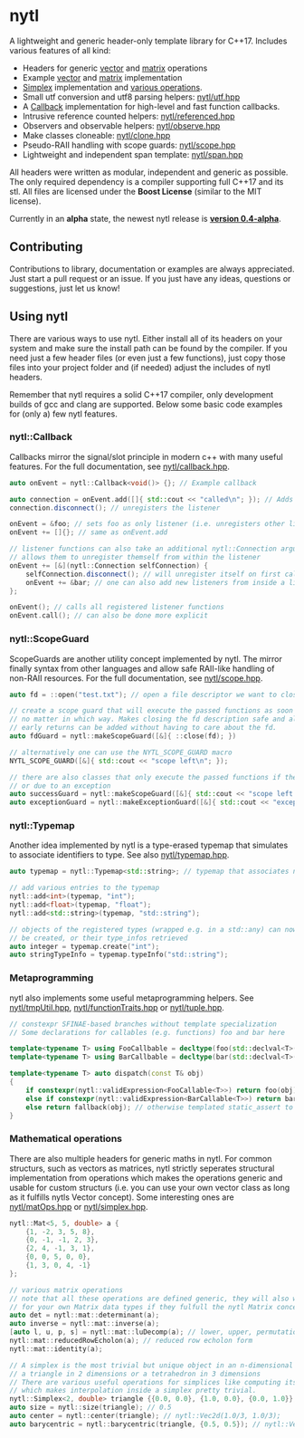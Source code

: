 # nytl

A lightweight and generic header-only template library for C++17.
Includes various features of all kind:

- Headers for generic [vector](nytl/vecOps.hpp) and [matrix](nytl/matOps.hpp) operations
- Example [vector](nytl/vec.hpp) and [matrix](nytl/mat.hpp) implementation
- [Simplex](nytl/simplex.hpp) implementation and [various operations](nytl/simplexOps.hpp).
- Small utf conversion and utf8 parsing helpers: [nytl/utf.hpp](nytl/utf.hpp)
- A [Callback](nytl/callback.hpp) implementation for high-level and fast function callbacks.
- Intrusive reference counted helpers: [nytl/referenced.hpp](nytl/referenced.hpp)
- Observers and observable helpers: [nytl/observe.hpp](nytl/observe.hpp)
- Make classes cloneable: [nytl/clone.hpp](nytl/clone.hpp)
- Pseudo-RAII handling with scope guards: [nytl/scope.hpp](nytl/scope.hpp)
- Lightweight and independent span template: [nytl/span.hpp](nytl/span.hpp)

All headers were written as modular, independent and generic as possible. The only required
dependency is a compiler supporting full C++17 and its stl.
All files are licensed under the __Boost License__ (similar to the MIT license).

Currently in an __alpha__ state, the newest nytl release is
__[version 0.4-alpha](https://github.com/nyorain/nytl/releases)__.

## Contributing

Contributions to library, documentation or examples are always appreciated.
Just start a pull request or an issue.
If you just have any ideas, questions or suggestions, just let us know!

## Using nytl

There are various ways to use nytl. Either install all of its headers on your system and make
sure the install path can be found by the compiler.
If you need just a few header files (or even just a few functions), just copy those files into
your project folder and (if needed) adjust the includes of nytl headers.

Remember that nytl requires a solid C++17 compiler, only development builds of gcc and clang
are supported.
Below some basic code examples for (only a) few nytl features.

### nytl::Callback

Callbacks mirror the signal/slot principle in modern c++ with many useful features.
For the full documentation, see [nytl/callback.hpp](nytl/callback.hpp).

```cpp
auto onEvent = nytl::Callback<void()> {}; // Example callback

auto connection = onEvent.add([]{ std::cout << "called\n"; }); // Adds a callback listener
connection.disconnect(); // unregisters the listener

onEvent = &foo; // sets foo as only listener (i.e. unregisters other listeners)
onEvent += []{}; // same as onEvent.add

// listener functions can also take an additional nytl::Connection argument that
// allows them to unregister themself from within the listener
onEvent += [&](nytl::Connection selfConnection) {
	selfConnection.disconnect(); // will unregister itself on first call
	onEvent += &bar; // one can also add new listeners from inside a listener
};

onEvent(); // calls all registered listener functions
onEvent.call(); // can also be done more explicit
```

### nytl::ScopeGuard

ScopeGuards are another utility concept implemented by nytl. The mirror finally syntax from
other languages and allow safe RAII-like handling of non-RAII resources.
For the full documentation, see [nytl/scope.hpp](nytl/scope.hpp).

```cpp
auto fd = ::open("test.txt"); // open a file descriptor we want to close later on

// create a scope guard that will execute the passed functions as soon as this scope is left,
// no matter in which way. Makes closing the fd description safe and also more maintainable since
// early returns can be added without having to care about the fd.
auto fdGuard = nytl::makeScopeGuard([&]{ ::close(fd); })

// alternatively one can use the NYTL_SCOPE_GUARD macro
NYTL_SCOPE_GUARD([&]{ std::cout << "scope left\n"; });

// there are also classes that only execute the passed functions if the scope was left normally
// or due to an exception
auto successGuard = nytl::makeScopeGuard([&]{ std::cout << "scope left normally\n"; });
auto exceptionGuard = nytl::makeExceptionGuard([&]{ std::cout << "exception thrown\n"; });
```

### nytl::Typemap

Another idea implemented by nytl is a type-erased typemap that simulates to associate
identifiers to type. See also [nytl/typemap.hpp](nytl/typemap.hpp).

```cpp
auto typemap = nytl::Typemap<std::string>; // typemap that associates names to types

// add various entries to the typemap
nytl::add<int>(typemap, "int");
nytl::add<float>(typemap, "float");
nytl::add<std::string>(typemap, "std::string");

// objects of the registered types (wrapped e.g. in a std::any) can now dynamically
// be created, or their type_infos retrieved
auto integer = typemap.create("int");
auto stringTypeInfo = typemap.typeInfo("std::string");
```

### Metaprogramming

nytl also implements some useful metaprogramming helpers. See [nytl/tmpUtil.hpp](nytl/tmpUtil.hpp), [nytl/functionTraits.hpp](nytl/functionTraits.hpp) or [nytl/tuple.hpp](nytl/tuple.hpp).

```cpp
// constexpr SFINAE-based branches without template specialization
// Some declarations for callables (e.g. functions) foo and bar here

template<typename T> using FooCallbable = decltype(foo(std::declval<T>()));
template<typename T> using BarCallbable = decltype(bar(std::declval<T>()));

template<typename T> auto dispatch(const T& obj)
{
	if constexpr(nytl::validExpression<FooCallable<T>>) return foo(obj);
	else if constexpr(nytl::validExpression<BarCallable<T>>) return bar(obj);
	else return fallback(obj); // otherwise templated static_assert to generate error
}
```

### Mathematical operations

There are also multiple headers for generic maths in nytl. For common structurs, such as
vectors as matrices, nytl strictly seperates structural implementation from operations which
makes the operations generic and usable for custom structurs (i.e. you can use your own
vector class as long as it fulfills nytls Vector concept).
Some interesting ones are [nytl/matOps.hpp](nytl/matOps.hpp) or
[nytl/simplex.hpp](nytl/simplex.hpp).

```cpp
nytl::Mat<5, 5, double> a {
	{1, -2, 3, 5, 8},
	{0, -1, -1, 2, 3},
	{2, 4, -1, 3, 1},
	{0, 0, 5, 0, 0},
	{1, 3, 0, 4, -1}
};

// various matrix operations
// note that all these operations are defined generic, they will also work
// for your own Matrix data types if they fulfull the nytl Matrix concept.
auto det = nytl::mat::determinant(a);
auto inverse = nytl::mat::inverse(a);
[auto l, u, p, s] = nytl::mat::luDecomp(a); // lower, upper, permutation, sign (of permutation)
nytl::mat::reducedRowEcholon(a); // reduced row echolon form
nytl::mat::identity(a);

// A simplex is the most trivial but unique object in an n-dimensional space, so e.g.
// a triangle in 2 dimensions or a tetrahedron in 3 dimensions
// There are various useful operations for simplices like computing its barycentric coordinates
// which makes interpolation inside a simplex pretty trivial.
nytl::Simplex<2, double> triangle {{0.0, 0.0}, {1.0, 0.0}, {0.0, 1.0}};
auto size = nytl::size(triangle); // 0.5
auto center = nytl::center(triangle); // nytl::Vec2d(1.0/3, 1.0/3);
auto barycentric = nytl::barycentric(triangle, {0.5, 0.5}); // nytl::Vec3d {0.0, 0.5, 0.5}
```
